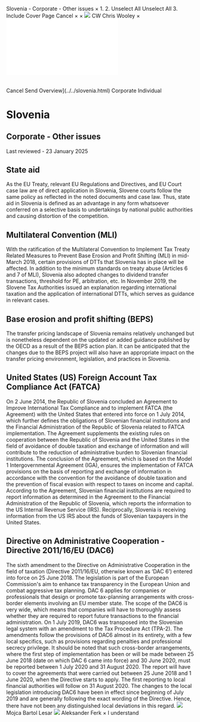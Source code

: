 Slovenia - Corporate - Other issues
×
1.
2.
Unselect All
Unselect All
3.
Include Cover Page
Cancel
×
×
![](../../-/media/world-wide-tax-summaries/attachments/global---chris-wooley.ashx%3Frev=ac5e5f3223b34096b1afc2a6009c7320&revision=ac5e5f32-23b3-4096-b1af-c2a6009c7320&hash=859B7ADC84DC2CBEC9760E9E6EE7DE6D0A8BFCDF)
CW
Chris Wooley
×
![](other-issues.html)
######
Cancel
Send
Overview](../../slovenia.html)
Corporate
Individual
# Slovenia
## Corporate - Other issues
Last reviewed - 23 January 2025
## State aid
As the EU Treaty, relevant EU Regulations and Directives, and EU Court case law are of direct application in Slovenia, Slovene courts follow the same policy as reflected in the noted documents and case law. Thus, state aid in Slovenia is defined as an advantage in any form whatsoever conferred on a selective basis to undertakings by national public authorities and causing distortion of the competition.
## Multilateral Convention (MLI)
With the ratification of the Multilateral Convention to Implement Tax Treaty Related Measures to Prevent Base Erosion and Profit Shifting (MLI) in mid-March 2018, certain provisions of DTTs that Slovenia has in place will be affected. In addition to the minimum standards on treaty abuse (Articles 6 and 7 of MLI), Slovenia also adopted changes to dividend transfer transactions, threshold for PE, arbitration, etc.
In November 2019, the Slovene Tax Authorities issued an explanation regarding international taxation and the application of international DTTs, which serves as guidance in relevant cases.
## Base erosion and profit shifting (BEPS)
The transfer pricing landscape of Slovenia remains relatively unchanged but is nonetheless dependent on the updated or added guidance published by the OECD as a result of the BEPS action plan. It can be anticipated that the changes due to the BEPS project will also have an appropriate impact on the transfer pricing environment, legislation, and practices in Slovenia.
## United States (US) Foreign Account Tax Compliance Act (FATCA)
On 2 June 2014, the Republic of Slovenia concluded an Agreement to Improve International Tax Compliance and to implement FATCA (the Agreement) with the United States that entered into force on 1 July 2014, which further defines the obligations of Slovenian financial institutions and the Financial Administration of the Republic of Slovenia related to FATCA implementation. The Agreement supplements the existing rules on cooperation between the Republic of Slovenia and the United States in the field of avoidance of double taxation and exchange of information and will contribute to the reduction of administrative burden to Slovenian financial institutions.
The conclusion of the Agreement, which is based on the Model 1 Intergovernmental Agreement (IGA), ensures the implementation of FATCA provisions on the basis of reporting and exchange of information in accordance with the convention for the avoidance of double taxation and the prevention of fiscal evasion with respect to taxes on income and capital. According to the Agreement, Slovenian financial institutions are required to report information as determined in the Agreement to the Financial Administration of the Republic of Slovenia, which reports the information to the US Internal Revenue Service (IRS). Reciprocally, Slovenia is receiving information from the US IRS about the funds of Slovenian taxpayers in the United States.
## Directive on Administrative Cooperation - Directive 2011/16/EU (DAC6)
The sixth amendment to the Directive on Administrative Cooperation in the field of taxation (Directive 2011/16/EU, otherwise known as ‘DAC 6’) entered into force on 25 June 2018.
The legislation is part of the European Commission's aim to enhance tax transparency in the European Union and combat aggressive tax planning. DAC 6 applies for companies or professionals that design or promote tax-planning arrangements with cross-border elements involving an EU member state.
The scope of the DAC6 is very wide, which means that companies will have to thoroughly assess whether they are required to report future transactions to the financial administration.
On 1 July 2019, DAC6 was transposed into the Slovenian legal system with an amendment to the Tax Procedure Act (TPA-2). The amendments follow the provisions of DAC6 almost in its entirety, with a few local specifics, such as provisions regarding penalties and professional secrecy privilege.
It should be noted that such cross-border arrangements, where the first step of implementation has been or will be made between 25 June 2018 (date on which DAC 6 came into force) and 30 June 2020, must be reported between 1 July 2020 and 31 August 2020. The report will have to cover the agreements that were carried out between 25 June 2018 and 1 June 2020, when the Directive starts to apply. The first reporting to local financial authorities will follow on 31 August 2020.
The changes to the local legislation introducing DAC6 have been in effect since beginning of July 2019 and are generally following the exact wording of the Directive. Hence, there have not been any distinguished local deviations in this regard.
![](../../-/media/world-wide-tax-summaries/sloveniamojca-bartol-lesarpicture1png20220114030920616.ashx%3Frev=26c1ae906c7548f38fc5d65d3a8e36cf&revision=26c1ae90-6c75-48f3-8fc5-d65d3a8e36cf&hash=CBCB932324761CA10A113370137E763E6D945392)
Mojca Bartol Lesar
![](../../-/media/world-wide-tax-summaries/sloveniaaleksander-ferkaferk--photojpg20210802040656673.ashx%3Frev=7f7c937a0ad1405eb78c98c637c37979&revision=7f7c937a-0ad1-405e-b78c-98c637c37979&hash=688AAA56E50DBEE9F920C25B4FAA75DE1230EBCA)
Aleksander Ferk
×
I understand